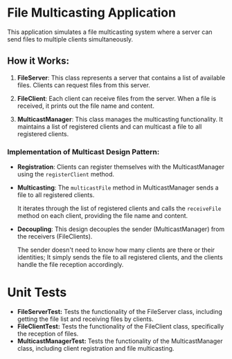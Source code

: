 
# File Multicasting Application

This application simulates a file multicasting system where a server can send files to multiple clients simultaneously.

## How it Works:

1. **FileServer**: This class represents a server that contains a list of available files. Clients can request files from this server.

2. **FileClient**: Each client can receive files from the server. When a file is received, it prints out the file name and content.

3. **MulticastManager**: This class manages the multicasting functionality. It maintains a list of registered clients and can multicast a file to all registered clients.

### Implementation of Multicast Design Pattern:
- **Registration**: Clients can register themselves with the MulticastManager using the `registerClient` method.

- **Multicasting**: The `multicastFile` method in MulticastManager sends a file to all registered clients. 

   It iterates through the list of registered clients and calls the `receiveFile` method on each client, providing the file name and content.

- **Decoupling**: This design decouples the sender (MulticastManager) from the receivers (FileClients).

  The sender doesn't need to know how many clients   are   there or their identities; It simply sends the   file to all registered clients, and the clients handle the file reception accordingly.
  
# Unit Tests
  - **FileServerTest:** Tests the functionality of the FileServer class, including getting the file list and receiving files by clients.
  - **FileClientTest:** Tests the functionality of the FileClient class, specifically the reception of files.
  - **MulticastManagerTest:** Tests the functionality of the MulticastManager class, including client registration and file multicasting.

